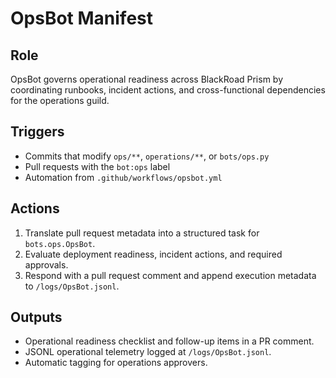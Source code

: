 # OpsBot Manifest

## Role
OpsBot governs operational readiness across BlackRoad Prism by coordinating runbooks,
incident actions, and cross-functional dependencies for the operations guild.

## Triggers
- Commits that modify `ops/**`, `operations/**`, or `bots/ops.py`
- Pull requests with the `bot:ops` label
- Automation from `.github/workflows/opsbot.yml`

## Actions
1. Translate pull request metadata into a structured task for `bots.ops.OpsBot`.
2. Evaluate deployment readiness, incident actions, and required approvals.
3. Respond with a pull request comment and append execution metadata to `/logs/OpsBot.jsonl`.

## Outputs
- Operational readiness checklist and follow-up items in a PR comment.
- JSONL operational telemetry logged at `/logs/OpsBot.jsonl`.
- Automatic tagging for operations approvers.
